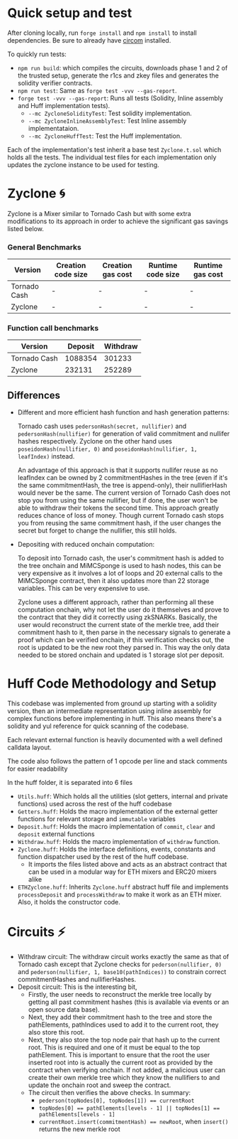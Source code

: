 # Quick setup and test

After cloning locally, run `forge install` and `npm install` to install dependencies. Be sure to already have [circom](https://docs.circom.io/getting-started/installation/#installing-dependencies) installed.

To quickly run tests:

- `npm run build`: which compiles the circuits, downloads phase 1 and 2 of the trusted setup, generate the r1cs and zkey files and generates the solidity verifier contracts.
- `npm run test`: Same as `forge test -vvv --gas-report`.
- `forge test -vvv --gas-report`: Runs all tests (Solidity, Inline assembly and Huff implementation tests).
  - `--mc ZycloneSolidityTest`: Test solidity implementation.
  - `--mc ZycloneInlineAssemblyTest`: Test Inline assembly implementataion.
  - `--mc ZycloneHuffTest`: Test the Huff implementation.

Each of the implementation's test inherit a base test `Zyclone.t.sol` which holds all the tests. The individual test files for each implementation only updates the zyclone instance to be used for testing.

# Zyclone 🌀

Zyclone is a Mixer similar to Tornado Cash but with some extra modifications to its approach in order to achieve the significant gas savings listed below.

### General Benchmarks

| Version      | Creation code size | Creation gas cost | Runtime code size | Runtime gas cost |
| ------------ | ------------------ | ----------------- | ----------------- | ---------------- |
| Tornado Cash | -                  | -                 | -                 | -                |
| Zyclone      | -                  | -                 | -                 | -                |

### Function call benchmarks

| Version      | Deposit | Withdraw |
| ------------ | ------- | -------- |
| Tornado Cash | 1088354 | 301233   |
| Zyclone      | 232131  | 252289   |

## Differences

- Different and more efficient hash function and hash generation patterns:

  Tornado cash uses `pedersonHash(secret, nullifier)` and `pedersonHash(nullifier)` for generation of valid commitment and nullifer hashes respectively. Zyclone on the other hand uses `poseidonHash(nullifier, 0)` and `poseidonHash(nullifier, 1, leafIndex)` instead.

  An advantage of this approach is that it supports nullifer reuse as no leafIndex can be owned by 2 commitmentHashes in the tree (even if it's the same commitmentHash, the tree is append-only), their nullifierHash would never be the same. The current version of Tornado Cash does not stop you from using the same nullifier, but if done, the user won't be able to withdraw their tokens the second time. This approach greatly reduces chance of loss of money. Though current Tornado cash stops you from reusing the same commitment hash, if the user changes the secret but forget to change the nullifier, this still holds.

- Depositing with reduced onchain computation:

  To deposit into Tornado cash, the user's commitment hash is added to the tree onchain and MiMCSponge is used to hash nodes, this can be very expensive as it involves a lot of loops and 20 external calls to the MiMCSponge contract, then it also updates more than 22 storage variables. This can be very expensive to use.

  Zyclone uses a different approach, rather than performing all these computation onchain, why not let the user do it themselves and prove to the contract that they did it correctly using zkSNARKs. Basically, the user would reconstruct the current state of the merkle tree, add their commitment hash to it, then parse in the necessary signals to generate a proof which can be verified onchain, if this verification checks out, the root is updated to be the new root they parsed in. This way the only data needed to be stored onchain and updated is 1 storage slot per deposit.

# Huff Code Methodology and Setup

This codebase was implemented from ground up starting with a solidity version, then an intermediate representation using inline assembly for complex functions before implementing in huff.
This also means there's a solidity and yul reference for quick scanning of the codebase.

Each relevant external function is heavily documented with a well defined calldata layout.

The code also follows the pattern of 1 opcode per line and stack comments for easier readability

In the huff folder, it is separated into 6 files

- `Utils.huff`: Which holds all the utilities (slot getters, internal and private functions) used across the rest of the huff codebase
- `Getters.huff`: Holds the macro implementation of the external getter functions for relevant storage and `immutable` variables
- `Deposit.huff`: Holds the macro implementation of `commit`, `clear` and `deposit` external functions
- `Withdraw.huff`: Holds the macro implementation of `withdraw` function.
- `Zyclone.huff`: Holds the interface definitions, events, constants and function dispatcher used by the rest of the huff codebase.
  - It imports the files listed above and acts as an abstract contract that can be used in a modular way for ETH mixers and ERC20 mixers alike
- `ETHZyclone.huff`: Inherits `Zyclone.huff` abstract huff file and implements `processDeposit` and `processWithdraw` to make it work as an ETH mixer. Also, it holds the constructor code.

# Circuits ⚡️

- Withdraw circuit: The withdraw circuit works exactly the same as that of Tornado cash except that Zyclone checks for `pederson(nullifier, 0)` and `pederson(nullifier, 1, base10(pathIndices))` to constrain correct commitmentHashes and nullifierHashes.
- Deposit circuit: This is the interesting bit,
  - Firstly, the user needs to reconstruct the merkle tree locally by getting all past commitment hashes (this is available via events or an open source data base).
  - Next, they add their commitment hash to the tree and store the pathElements, pathIndices used to add it to the current root, they also store this root.
  - Next, they also store the top node pair that hash up to the current root. This is required and one of it must be equal to the top pathElement. This is important to ensure that the root the user inserted root into is actually the current root as provided by the contract when verifying onchain. If not added, a malicious user can create their own merkle tree which they know the nullifiers to and update the onchain root and sweep the contract.
  - The circuit then verifies the above checks. In summary:
    - `pederson(topNodes[0], topNodes[1]) == currentRoot `
    - `topNodes[0] == pathElements[levels - 1] || topNodes[1] == pathElements[levels - 1]`
    - `currentRoot.insert(commitmentHash) == newRoot`, when `insert()` returns the new merkle root

